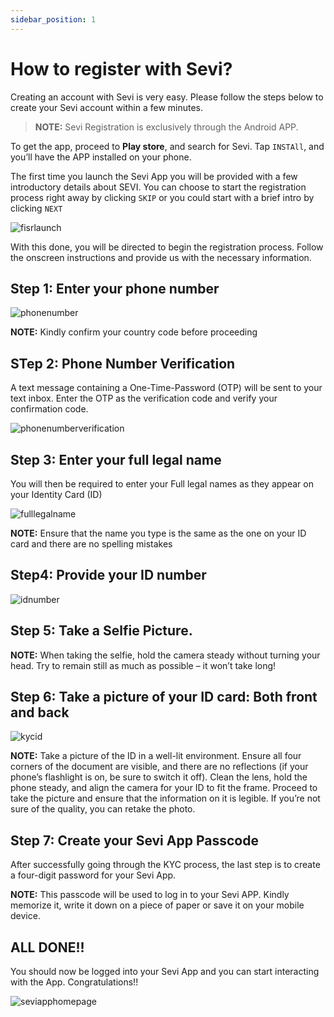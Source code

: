```yaml
---
sidebar_position: 1
---
```


# How to register with Sevi?
Creating an account with Sevi is very easy. Please follow the steps below to create your Sevi account within a few minutes.

> **NOTE:** Sevi Registration is exclusively through the Android APP.

To get the app, proceed to **Play store**, and search for Sevi. Tap `INSTAll`, and you’ll have the APP installed on your phone.

The first time you launch the Sevi App you will be provided with a few introductory details about SEVI.
You can choose to start the registration process right away by clicking `SKIP` or you could start with a brief intro by clicking `NEXT`

![fisrlaunch](images/firstlaunch.png)


With this done, you will be directed to begin the registration process. Follow the onscreen instructions and provide us with the necessary information.

## Step 1: Enter your phone number

![phonenumber](images/Phonenumber.png)


**NOTE:** Kindly confirm your country code before proceeding

## STep 2: Phone Number Verification
 A text message containing a One-Time-Password (OTP) will be sent to your text inbox. Enter the OTP as the verification code and verify your confirmation code.

![phonenumberverification](images/Verificationcode.png)


## Step 3: Enter your full legal name
You will then be required to enter your Full legal names as they appear on your Identity Card (ID)

![fulllegalname](images/KYCname.png)


**NOTE:** Ensure that the name you type is the same as the one on your ID card and there are no spelling mistakes

## Step4:	Provide your ID number 

![idnumber](images/KYCIDNumber.png)


## Step 5: Take a Selfie Picture.

**NOTE:** When taking the selfie, hold the camera steady without turning your head. Try to remain still as much as possible – it won’t take long!

## Step 6: 	Take a picture of your ID card: Both front and back

![kycid](images/KYCID.png)


**NOTE:** Take a picture of the ID in a well-lit environment.  Ensure all four corners of the document are visible, and there are no reflections (if your phone’s flashlight is 
on, be sure to switch it off). Clean the lens, hold the phone steady, and align the camera for your ID to fit the frame. 
Proceed to take the picture and ensure that the information on it is legible. If you’re not sure of the quality, you can retake the photo.

## Step 7:	Create your Sevi App Passcode
After successfully going through the KYC process, the last step is to create a four-digit password for your Sevi App. 

**NOTE:** This passcode will be used to log in to your Sevi APP. Kindly memorize it, write it down on a piece of paper or save it on your mobile device.

## ALL DONE!!
You should now be logged into your Sevi App and you can start interacting with the App. Congratulations!!

![seviapphomepage](images/Personalwallet2.png)



